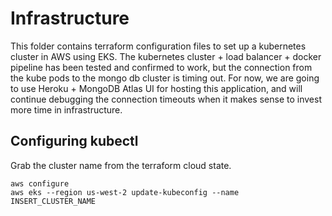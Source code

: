 # Infrastructure

This folder contains terraform configuration files to set up a kubernetes cluster in AWS using EKS. The kubernetes cluster + load balancer + docker pipeline has been tested and confirmed to work, but the connection from the kube pods to the mongo db cluster is timing out. For now, we are going to use Heroku + MongoDB Atlas UI for hosting this application, and will continue debugging the connection timeouts when it makes sense to invest more time in infrastructure.

## Configuring kubectl

Grab the cluster name from the terraform cloud state.

```
aws configure
aws eks --region us-west-2 update-kubeconfig --name INSERT_CLUSTER_NAME
```